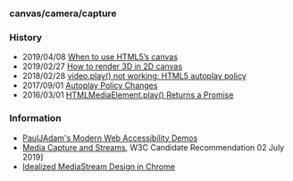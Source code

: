 
### canvas/camera/capture


### History
- 2019/04/08 [When to use HTML5’s canvas](https://blog.logrocket.com/when-to-use-html5s-canvas-ce992b100ee8/)
- 2019/02/27 [How to render 3D in 2D canvas](https://www.basedesign.com/blog/how-to-render-3d-in-2d-canvas)
- 2018/02/28 [video.play() not working: HTML5 autoplay policy](https://medium.com/@sundaykuloksun/video-play-not-working-html5-autoplay-policy-beed81d64ca5)
- 2017/09/01 [Autoplay Policy Changes](https://developers.google.com/web/updates/2017/09/autoplay-policy-changes)
- 2016/03/01 [HTMLMediaElement.play() Returns a Promise](https://developers.google.com/web/updates/2016/03/play-returns-promise)

### Information
- [PaulJAdam's Modern Web Accessibility Demos](http://pauljadam.com/demos/)
- [Media Capture and Streams](https://www.w3.org/TR/mediacapture-streams/), W3C Candidate Recommendation 02 July 2019]
- [Idealized MediaStream Design in Chrome](http://www.chromium.org/developers/design-documents/idealized-mediastream-design)
